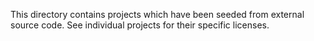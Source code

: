 This directory contains projects which have been seeded from external
source code. See individual projects for their specific licenses.
